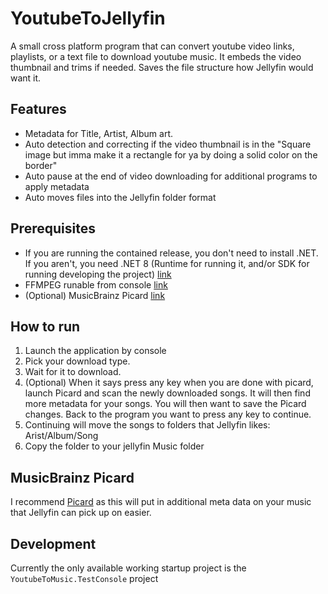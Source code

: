 # YoutubeToJellyfin
A small cross platform program that can convert youtube video links, playlists, or a text file to download youtube music. It embeds the video thumbnail and trims if needed. Saves the file structure how Jellyfin would want it.

## Features
- Metadata for Title, Artist, Album art.
- Auto detection and correcting if the video thumbnail is in the "Square image but imma make it a rectangle for ya by doing a solid color on the border"
- Auto pause at the end of video downloading for additional programs to apply metadata
- Auto moves files into the Jellyfin folder format

## Prerequisites
- If you are running the contained release, you don't need to install .NET. If you aren't, you need .NET 8 (Runtime for running it, and/or SDK for running developing the project) [link](https://dotnet.microsoft.com/en-us/download/dotnet/8.0)
- FFMPEG runable from console [link](https://www.ffmpeg.org/download.html)
- (Optional) MusicBrainz Picard [link](https://picard.musicbrainz.org/)

## How to run
1. Launch the application by console
2. Pick your download type.
3. Wait for it to download.
4. (Optional) When it says press any key when you are done with picard, launch Picard and scan the newly downloaded songs. It will then find more metadata for your songs. You will then want to save the Picard changes. Back to the program you want to press any key to continue.
5. Continuing will move the songs to folders that Jellyfin likes: Arist/Album/Song
6. Copy the folder to your jellyfin Music folder

## MusicBrainz Picard
I recommend [Picard](https://picard.musicbrainz.org/) as this will put in additional meta data on your music that Jellyfin can pick up on easier.

## Development
Currently the only available working startup project is the `YoutubeToMusic.TestConsole` project
